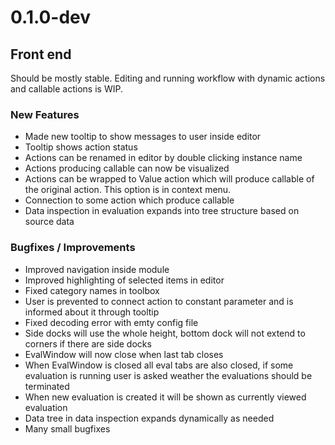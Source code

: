 0.1.0-dev
=======
Front end
--------
Should be mostly stable. Editing and running workflow with dynamic actions and callable actions is WIP.
### New Features
- Made new tooltip to show messages to user inside editor
- Tooltip shows action status
- Actions can be renamed in editor by double clicking instance name
- Actions producing callable can now be visualized
- Actions can be wrapped to Value action which will produce callable of the original action. This option is in context menu.
- Connection to some action which produce callable
- Data inspection in evaluation expands into tree structure based on source data

### Bugfixes / Improvements
- Improved navigation inside module
- Improved highlighting of selected items in editor
- Fixed category names in toolbox
- User is prevented to connect action to constant parameter and is informed about it through tooltip
- Fixed decoding error with emty config file
- Side docks will use the whole height, bottom dock will not extend to corners if there are side docks
- EvalWindow will now close when last tab closes
- When EvalWindow is closed all eval tabs are also closed, if some evaluation is running user is asked weather the evaluations should be terminated
- When new evaluation is created it will be shown as currently viewed evaluation
- Data tree in data inspection expands dynamically as needed
- Many small bugfixes
